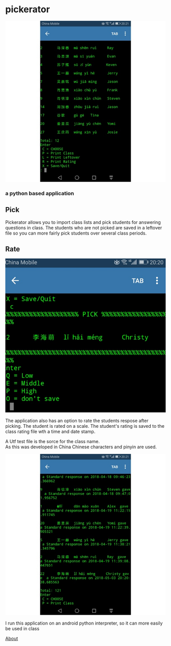 # pickerator

![alt text](pick3.jpg)

### a python based application 

## Pick 

Pickerator allows you to import class lists and pick students for answering questions in class.
The students who are not picked are saved in a leftover file so you can more fairly pick 
students over several class periods.

## Rate

![alt text](pick1.jpg)

The application also has an option to rate the students respose after picking.
The student is rated on a scale. The student's rating is saved to the class rating 
file wth a time and date stamp.

A Utf test file is the sorce for the class name.  
As this was developed in China Chinese characters and pinyin are used.

![alt text](pick2.jpg)

I run this application on an android python interpreter, so it can more easily be used in class

[About](https://greggelong.github.io/kreisman/)
